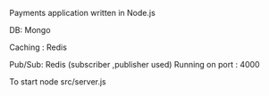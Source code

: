 Payments application written in Node.js

DB: Mongo

Caching : Redis

Pub/Sub: Redis (subscriber ,publisher used) Running on port : 4000

To start node src/server.js
